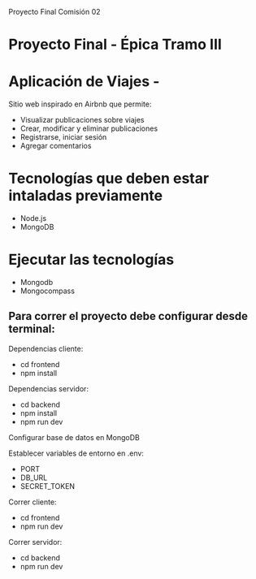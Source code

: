 ﻿Proyecto Final Comisión 02
# Proyecto Final - Épica Tramo III

# Aplicación de Viajes -
Sitio web inspirado en Airbnb que permite:
- Visualizar publicaciones sobre viajes
- Crear, modificar y eliminar publicaciones
- Registrarse, iniciar sesión
- Agregar comentarios

# Tecnologías que deben estar intaladas previamente
- Node.js
- MongoDB

# Ejecutar las tecnologías
- Mongodb
- Mongocompass


## Para correr el proyecto debe configurar desde terminal:
 Dependencias cliente:
- cd frontend
- npm install

 Dependencias servidor:
- cd backend
- npm install
- npm run dev

 Configurar base de datos en MongoDB

 Establecer variables de entorno en .env:
- PORT
- DB_URL
- SECRET_TOKEN

 Correr cliente: 
- cd frontend
- npm run dev

 Correr servidor: 
- cd backend
- npm run dev